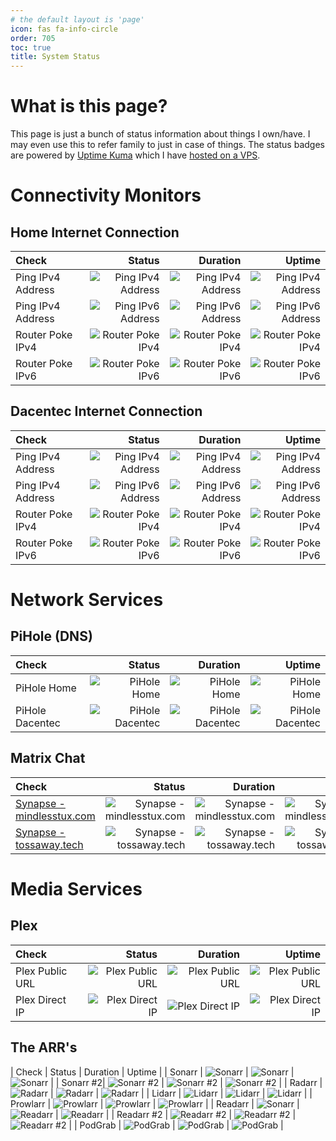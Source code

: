```yaml
---
# the default layout is 'page'
icon: fas fa-info-circle
order: 705
toc: true
title: System Status
---
```

# What is this page?
This page is just a bunch of status information about things I own/have.  I may even use this to refer family to just in case of things.  The status badges are powered by [Uptime Kuma](https://github.com/louislam/uptime-kuma) which I have [hosted on a VPS](https://status.mindlesstux.com).

# Connectivity Monitors

## Home Internet Connection

| Check | Status | Duration | Uptime |
|:------|-------:|---------:|-------:|
| Ping IPv4 Address | ![Ping IPv4 Address](https://status.mindlesstux.com/api/badge/3/status) | ![Ping IPv4 Address](https://status.mindlesstux.com/api/badge/3/ping) | ![Ping IPv4 Address](https://status.mindlesstux.com/api/badge/3/uptime) |
| Ping IPv4 Address | ![Ping IPv6 Address](https://status.mindlesstux.com/api/badge/4/status) | ![Ping IPv6 Address](https://status.mindlesstux.com/api/badge/4/ping) | ![Ping IPv6 Address](https://status.mindlesstux.com/api/badge/4/uptime) |
| Router Poke IPv4 | ![Router Poke IPv4](https://status.mindlesstux.com/api/badge/9/status) | ![Router Poke IPv4](https://status.mindlesstux.com/api/badge/9/ping) | ![Router Poke IPv4](https://status.mindlesstux.com/api/badge/9/uptime) |
| Router Poke IPv6 | ![Router Poke IPv6](https://status.mindlesstux.com/api/badge/5/status) | ![Router Poke IPv6](https://status.mindlesstux.com/api/badge/5/ping) | ![Router Poke IPv6](https://status.mindlesstux.com/api/badge/5/uptime) |

## Dacentec Internet Connection

| Check | Status | Duration | Uptime |
|:------|-------:|---------:|-------:|
| Ping IPv4 Address | ![Ping IPv4 Address](https://status.mindlesstux.com/api/badge/42/status) | ![Ping IPv4 Address](https://status.mindlesstux.com/api/badge/42/ping) | ![Ping IPv4 Address](https://status.mindlesstux.com/api/badge/42/uptime) |
| Ping IPv4 Address | ![Ping IPv6 Address](https://status.mindlesstux.com/api/badge/43/status) | ![Ping IPv6 Address](https://status.mindlesstux.com/api/badge/43/ping) | ![Ping IPv6 Address](https://status.mindlesstux.com/api/badge/43/uptime) |
| Router Poke IPv4 | ![Router Poke IPv4](https://status.mindlesstux.com/api/badge/44/status) | ![Router Poke IPv4](https://status.mindlesstux.com/api/badge/44/ping) | ![Router Poke IPv4](https://status.mindlesstux.com/api/badge/44/uptime) |
| Router Poke IPv6 | ![Router Poke IPv6](https://status.mindlesstux.com/api/badge/45/status) | ![Router Poke IPv6](https://status.mindlesstux.com/api/badge/45/ping) | ![Router Poke IPv6](https://status.mindlesstux.com/api/badge/45/uptime) |

# Network Services

## PiHole (DNS)

| Check | Status | Duration | Uptime |
|:------|-------:|---------:|-------:|
| PiHole Home | ![PiHole Home](https://status.mindlesstux.com/api/badge/40/status) | ![PiHole Home](https://status.mindlesstux.com/api/badge/40/ping) | ![PiHole Home](https://status.mindlesstux.com/api/badge/40/uptime) |
| PiHole Dacentec | ![PiHole Dacentec](https://status.mindlesstux.com/api/badge/41/status) | ![PiHole Dacentec](https://status.mindlesstux.com/api/badge/41/ping) | ![PiHole Dacentec](https://status.mindlesstux.com/api/badge/41/uptime) |

## Matrix Chat

| Check | Status | Duration | Uptime |
|:------|-------:|---------:|-------:|
| [Synapse - mindlesstux.com](https://matrix.mindlesstux.com/_matrix/static/) | ![Synapse - mindlesstux.com](https://status.mindlesstux.com/api/badge/10/status) | ![Synapse - mindlesstux.com](https://status.mindlesstux.com/api/badge/10/ping) | ![Synapse - mindlesstux.com](https://status.mindlesstux.com/api/badge/10/uptime) |
| [Synapse - tossaway.tech](https://matrix.tossaway.tech/_matrix/static/) | ![Synapse - tossaway.tech](https://status.mindlesstux.com/api/badge/11/status) | ![Synapse - tossaway.tech](https://status.mindlesstux.com/api/badge/11/ping) | ![Synapse - tossaway.tech](https://status.mindlesstux.com/api/badge/11/uptime) |

# Media Services

## Plex

| Check | Status | Duration | Uptime |
|:------|-------:|---------:|-------:|
| Plex Public URL | ![Plex Public URL](https://status.mindlesstux.com/api/badge/23/status) | ![Plex Public URL](https://status.mindlesstux.com/api/badge/23/ping) | ![Plex Public URL](https://status.mindlesstux.com/api/badge/23/uptime) |
| Plex Direct IP | ![Plex Direct IP](https://status.mindlesstux.com/api/badge/22/status) | ![Plex Direct IP](https://status.mindlesstux.com/api/badge/22/ping) | ![Plex Direct IP](https://status.mindlesstux.com/api/badge/22/uptime) |

## The ARR's

| Check | Status | Duration | Uptime |
| Sonarr | ![Sonarr](https://status.mindlesstux.com/api/badge/32/status) | ![Sonarr](https://status.mindlesstux.com/api/badge/32/ping) | ![Sonarr](https://status.mindlesstux.com/api/badge/32/uptime) |
| Sonarr #2| ![Sonarr #2](https://status.mindlesstux.com/api/badge/33/status) | ![Sonarr #2](https://status.mindlesstux.com/api/badge/33/ping) | ![Sonarr #2](https://status.mindlesstux.com/api/badge/33/uptime) |
| Radarr | ![Radarr](https://status.mindlesstux.com/api/badge/29/status) | ![Radarr](https://status.mindlesstux.com/api/badge/29/ping) | ![Radarr](https://status.mindlesstux.com/api/badge/29/uptime) |
| Lidarr | ![Lidarr](https://status.mindlesstux.com/api/badge/25/status) | ![Lidarr](https://status.mindlesstux.com/api/badge/25/ping) | ![Lidarr](https://status.mindlesstux.com/api/badge/25/uptime) |
| Prowlarr | ![Prowlarr](https://status.mindlesstux.com/api/badge/28/status) | ![Prowlarr](https://status.mindlesstux.com/api/badge/28/ping) | ![Prowlarr](https://status.mindlesstux.com/api/badge/28/uptime) |
| Readarr | ![Sonarr](https://status.mindlesstux.com/api/badge/30/status) | ![Readarr](https://status.mindlesstux.com/api/badge/30/ping) | ![Readarr](https://status.mindlesstux.com/api/badge/30/uptime) |
| Readarr #2 | ![Readarr #2](https://status.mindlesstux.com/api/badge/31/status) | ![Readarr #2](https://status.mindlesstux.com/api/badge/31/ping) | ![Readarr #2](https://status.mindlesstux.com/api/badge/31/uptime) |
| PodGrab | ![PodGrab](https://status.mindlesstux.com/api/badge/27/status) | ![PodGrab](https://status.mindlesstux.com/api/badge/27/ping) | ![PodGrab](https://status.mindlesstux.com/api/badge/27/uptime) |
